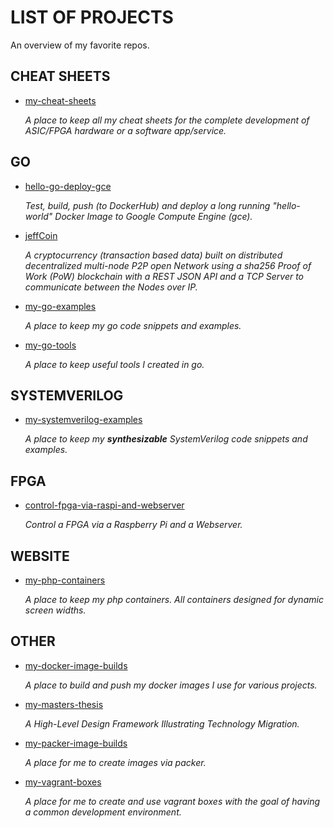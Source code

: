 # LIST OF PROJECTS

An overview of my favorite repos.

## CHEAT SHEETS

* [my-cheat-sheets](https://jeffdecola.github.io/my-cheat-sheets/)

  _A place to keep all my cheat sheets for the complete development of
  ASIC/FPGA hardware or a software app/service._

## GO

* [hello-go-deploy-gce](https://jeffdecola.github.io/hello-go-deploy-gce)

  _Test, build, push (to DockerHub) and deploy a long
  running "hello-world" Docker Image to Google Compute Engine (gce)._

* [jeffCoin](https://jeffdecola.github.io/jeffCoin)

  _A cryptocurrency (transaction based data) built on distributed decentralized
  multi-node P2P open Network using a sha256 Proof of Work (PoW) blockchain
  with a REST JSON API and a TCP Server to communicate between the Nodes over IP._

* [my-go-examples](https://jeffdecola.github.io/my-go-examples/)

   _A place to keep my go code snippets and examples._

* [my-go-tools](https://jeffdecola.github.io/my-go-tools)

   _A place to keep useful tools I created in go._

## SYSTEMVERILOG

* [my-systemverilog-examples](https://jeffdecola.github.io/my-systemverilog-examples/)

  _A place to keep my **synthesizable** SystemVerilog code snippets and examples._

## FPGA

* [control-fpga-via-raspi-and-webserver](https://jeffdecola.github.io/control-fpga-via-raspi-and-webserver/)

  _Control a FPGA via a Raspberry Pi and a Webserver._

## WEBSITE

* [my-php-containers](https://jeffdecola.github.io/my-php-containers/)

  _A place to keep my php containers.
  All containers designed for dynamic screen widths._

## OTHER

* [my-docker-image-builds](https://jeffdecola.github.io/my-docker-image-builds/)

  _A place to build and push my docker images I use for various projects._

* [my-masters-thesis](https://jeffdecola.github.io/my-masters-thesis/)

  _A High-Level Design Framework Illustrating Technology Migration._

* [my-packer-image-builds](https://jeffdecola.github.io/my-packer-image-builds)

  _A place for me to create images via packer._

* [my-vagrant-boxes](https://jeffdecola.github.io/my-vagrant-boxes)

  _A place for me to create and use vagrant boxes with the goal of having a
  common development environment._
